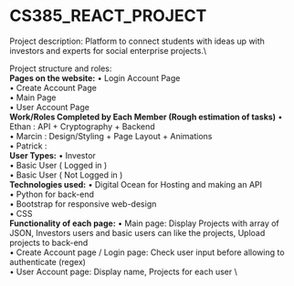# CS385_REACT_PROJECT

Project description: 
Platform to connect students with ideas up with investors and experts for social enterprise projects.\

Project structure and roles: \
  **Pages on the website:**
    •	Login Account Page\
    •	Create Account Page\
    •	Main Page\
    •	User Account Page\
  **Work/Roles Completed by Each Member (Rough estimation of tasks)**
    •	Ethan : API + Cryptography + Backend\
    •	Marcin : Design/Styling + Page Layout + Animations\
    •	Patrick :  \
  **User Types:**
    •	Investor\
    •	Basic User ( Logged in )\
    •	Basic User ( Not Logged in )\
  **Technologies used:**
    •	Digital Ocean for Hosting and making an API\
    •	Python for back-end\
    •	Bootstrap for responsive web-design\
    •	CSS\
  **Functionality of each page:**
    •	Main page: Display Projects with array of JSON, Investors users and basic users can like the projects, Upload projects to back-end\
    •	Create Account page / Login page: Check user input before allowing to authenticate (regex)\
    •	User Account page: Display name, Projects for each user \




